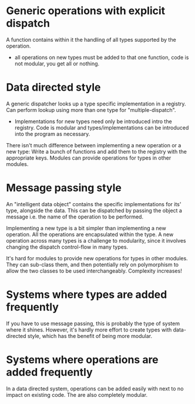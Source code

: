 # Generic operations with explicit dispatch

A function contains within it the handling of all types supported by the operation.

- all operations on new types must be added to that one function, code is not modular, you get all or nothing.

# Data directed style

A generic dispatcher looks up a type specific implementation in a registry. Can perform lookup using more than one type for "multiple-dispatch".

+ Implementations for new types need only be introduced intro the registry. Code is modular and types/implementations can be introduced into the program as necessary.

There isn't much difference between implementing a new operation or a new type:
Write a bunch of functions and add them to the registry with the appropriate
keys. Modules can provide operations for types in other modules.

# Message passing style

An "intelligent data object" contains the specific implementations for its'
type, alongside the data. This can be dispatched by passing the object a message
i.e. the name of the operation to be performed.

Implementing a new type is a bit simpler than implementing a new
operation. All the operations are encapsulated within the type. A new operation
across many types is a challenge to modularity, since it involves changing the
dispatch control-flow in many types.

It's hard for modules to provide new operations for types in other modules. They
can sub-class them, and then potentially rely on polymorphism to allow the two
classes to be used interchangeably. Complexity increases!

# Systems where types are added frequently

If you have to use message passing, this is probably the type of system where it shines. However, it's hardly more effort to create types with data-directed style, which has the benefit of being more modular.

# Systems where operations are added frequently

In a data directed system, operations can be added easily with next to no impact on existing code. The are also completely modular.
